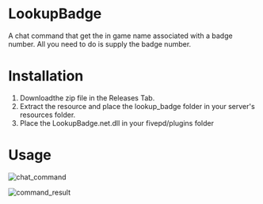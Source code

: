 # LookupBadge
A chat command that get the in game name associated with a badge number. All you need to do is supply the badge number.

# Installation
1. Downloadthe zip file in the Releases Tab.
2. Extract the resource and place the lookup_badge folder in your server's resources folder.
3. Place the LookupBadge.net.dll in your fivepd/plugins folder

# Usage
![chat_command](https://github.com/HuskyNinjaDevelopment/LookupBadge/assets/123021459/edda5a21-5ec5-42da-8281-aac642ae9879)

![command_result](https://github.com/HuskyNinjaDevelopment/LookupBadge/assets/123021459/7fbfc786-aad6-46bb-8edf-a27c01a99e0b)
